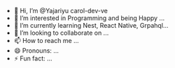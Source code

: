 - 👋 Hi, I’m @Yajariyu carol-dev-ve
- 👀 I’m interested in Programming and being Happy ...
- 🌱 I’m currently learning Nest, React Native, Grpahql...
- 💞️ I’m looking to collaborate on ...
- 📫 How to reach me ...
- 😄 Pronouns: ...
- ⚡ Fun fact: ...

<!---
carol-dev-ve/carol-dev-ve is a ✨ special ✨ repository because its `README.md` (this file) appears on your GitHub profile.
You can click the Preview link to take a look at your changes.
--->
